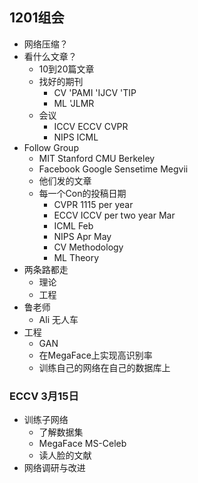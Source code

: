 ## 1201组会
- 网络压缩？
- 看什么文章？
	- 10到20篇文章
	- 找好的期刊
		- CV 'PAMI 'IJCV 'TIP
		- ML 'JLMR
	- 会议
		- ICCV ECCV CVPR
		- NIPS ICML
- Follow Group
	- MIT Stanford CMU Berkeley
	- Facebook Google Sensetime Megvii
	- 他们发的文章
	- 每一个Con的投稿日期
		- CVPR 1115 per year
		- ECCV ICCV per two year Mar
		- ICML Feb
		- NIPS Apr May
		- CV Methodology
		- ML Theory
- 两条路都走
	- 理论
	- 工程
- 鲁老师
	- Ali 无人车
- 工程
	- GAN
	- 在MegaFace上实现高识别率
	- 训练自己的网络在自己的数据库上
### ECCV 3月15日

- 训练子网络
	 - 了解数据集
	 - MegaFace MS-Celeb
	 - 读人脸的文献
- 网络调研与改进